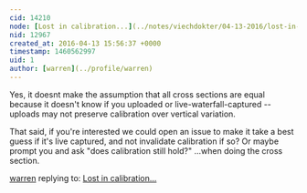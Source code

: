 ```yaml
---
cid: 14210
node: [Lost in calibration...](../notes/viechdokter/04-13-2016/lost-in-calibration)
nid: 12967
created_at: 2016-04-13 15:56:37 +0000
timestamp: 1460562997
uid: 1
author: [warren](../profile/warren)
---
```


Yes, it doesnt make the assumption that all cross sections are equal because it doesn't know if you uploaded or live-waterfall-captured -- uploads may not preserve calibration over vertical variation. 

That said, if you're interested we could open an issue to make it take a best guess if it's live captured, and not invalidate calibration if so? Or maybe prompt you and ask "does calibration still hold?" ...when doing the cross section. 

[warren](../profile/warren) replying to: [Lost in calibration...](../notes/viechdokter/04-13-2016/lost-in-calibration)

